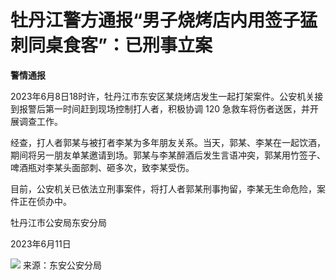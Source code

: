 

# 牡丹江警方通报“男子烧烤店内用签子猛刺同桌食客”：已刑事立案

**警情通报**

2023年6月8日18时许，牡丹江市东安区某烧烤店发生一起打架案件。公安机关接到报警后第一时间赶到现场控制打人者，积极协调 120
急救车将伤者送医，并开展调查工作。

经查，打人者郭某与被打者李某为多年朋友关系。当天，郭某、李某在一起饮酒，期间将另一朋友单某邀请到场。郭某与李某醉酒后发生言语冲突，郭某用竹签子、啤酒瓶对李某头面部刺、砸多次，致李某受伤。

目前，公安机关已依法立刑事案件，将打人者郭某刑事拘留，李某无生命危险，案件正在侦办中。

牡丹江市公安局东安分局

2023年6月11日

![](https://inews.gtimg.com/om_bt/Ob3ankWyF_i0cQ4xvvK0KkHpKf1Mfs3DYd89nobO8-41oAA/1000)
来源：东安公安分局

